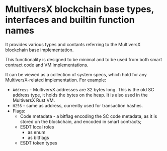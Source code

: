 # MultiversX blockchain base types, interfaces and builtin function names

It provides various types and contants referring to the MultiversX blockchain base implementation.

This functionality is designed to be minimal and to be used from both smart contract code and VM implementations.

It can be viewed as a collection of system specs, which hold for any MultiversX-related implementation. For example:
- `Address` - MultiversX addresses are 32 bytes long. This is the old SC address type, it holds the bytes on the heap. It is also used in the MultiversX Rust VM.
- `H256` - same as address, currently used for transaction hashes.
- Flags:
    - Code metadata - a bitflag encoding the SC code metadata, as it is stored on the blockchain, and encoded in smart contracts;
    - ESDT local roles
        - as enum
        - as bitflags
    - ESDT token types

